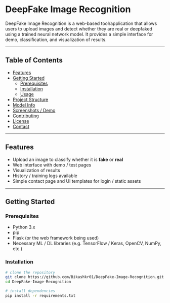# DeepFake Image Recognition

DeepFake Image Recognition is a web-based tool/application that allows users to upload images and detect whether they are real or deepfaked using a trained neural network model. It provides a simple interface for demo, classification, and visualization of results.

---

## Table of Contents

- [Features](#features)  
- [Getting Started](#getting-started)  
  - [Prerequisites](#prerequisites)  
  - [Installation](#installation)  
  - [Usage](#usage)  
- [Project Structure](#project-structure)  
- [Model Info](#model-info)  
- [Screenshots / Demo](#screenshots--demo)  
- [Contributing](#contributing)  
- [License](#license)  
- [Contact](#contact)

---

## Features

- Upload an image to classify whether it is **fake** or **real**  
- Web interface with demo / test pages  
- Visualization of results  
- History / training logs available  
- Simple contact page and UI templates for login / static assets

---

## Getting Started

### Prerequisites

- Python 3.x  
- pip  
- Flask (or the web framework being used)  
- Necessary ML / DL libraries (e.g. TensorFlow / Keras, OpenCV, NumPy, etc.)

### Installation

```bash
# clone the repository
git clone https://github.com/Bikashkr01/DeepFake-Image-Recognition.git
cd DeepFake-Image-Recognition

# install dependencies
pip install -r requirements.txt
